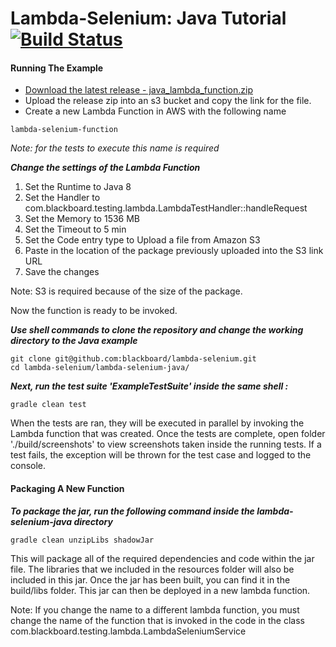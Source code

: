 # Lambda-Selenium: Java Tutorial [![Build Status](https://travis-ci.org/blackboard/lambda-selenium.svg?branch=master)](https://travis-ci.org/blackboard/lambda-selenium)

#### Running The Example
* [Download the latest release  - java_lambda_function.zip](https://github.com/blackboard/lambda-selenium/releases/latest)
* Upload the release zip into an s3 bucket and copy the link for the file.
* Create a new Lambda Function in AWS with the following name

```shell
lambda-selenium-function
```
_Note: for the tests to execute this name is required_

**_Change the settings of the Lambda Function_**
1. Set the Runtime to Java 8
2. Set the Handler to com.blackboard.testing.lambda.LambdaTestHandler::handleRequest
3. Set the Memory to 1536 MB
4. Set the Timeout to 5 min
5. Set the Code entry type to Upload a file from Amazon S3
6. Paste in the location of the package previously uploaded into the S3 link URL
7. Save the changes

Note: S3 is required because of the size of the package.

Now the function is ready to be invoked.

**_Use shell commands to clone the repository and change the working directory to the Java example_**
```shell
git clone git@github.com:blackboard/lambda-selenium.git
cd lambda-selenium/lambda-selenium-java/
```

**_Next, run the test suite 'ExampleTestSuite' inside the same shell :_**
```shell
gradle clean test
```

When the tests are ran, they will be executed in parallel by invoking the Lambda function that was created.
Once the tests are complete, open folder './build/screenshots' to view screenshots taken inside the running tests.
If a test fails, the exception will be thrown for the test case and logged to the console.


#### Packaging A New Function

**_To package the jar, run the following command inside the lambda-selenium-java directory_**
```shell
gradle clean unzipLibs shadowJar
```

This will package all of the required dependencies and code within the jar file.
The libraries that we included in the resources folder will also be included in this jar.
Once the jar has been built, you can find it in the build/libs folder.
This jar can then be deployed in a new lambda function.

Note: If you change the name to a different lambda function, you must change the name of the 
function that is invoked in the code in the class com.blackboard.testing.lambda.LambdaSeleniumService
